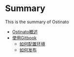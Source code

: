 # Summary

This is the summary of Ostinato

<!--* [Overview](Home.md)-->
* [Ostinato概述](README.md)
* [使用Gitbook](ch01/index.md)
  * [如何配置环境](ch01/sec01.md)
  * [如何发布](ch01/sec02.md)
